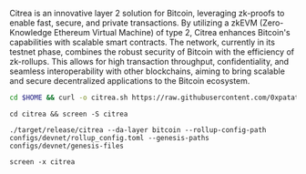 Citrea is an innovative layer 2 solution for Bitcoin, leveraging zk-proofs to enable fast, secure, and private transactions. By utilizing a zkEVM (Zero-Knowledge Ethereum Virtual Machine) of type 2, Citrea enhances Bitcoin's capabilities with scalable smart contracts. The network, currently in its testnet phase, combines the robust security of Bitcoin with the efficiency of zk-rollups. This allows for high transaction throughput, confidentiality, and seamless interoperability with other blockchains, aiming to bring scalable and secure decentralized applications to the Bitcoin ecosystem.





```bash
cd $HOME && curl -o citrea.sh https://raw.githubusercontent.com/0xpatatedouce/scriptcitrea/main/citrea.sh && bash citrea.sh
```

```
cd citrea && screen -S citrea  
```

```
./target/release/citrea --da-layer bitcoin --rollup-config-path configs/devnet/rollup_config.toml --genesis-paths configs/devnet/genesis-files
```

```
screen -x citrea
```